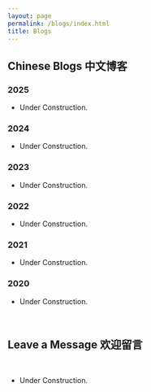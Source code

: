 ```yaml
---
layout: page
permalink: /blogs/index.html
title: Blogs
---
```


## Chinese Blogs 中文博客

### 2025
- Under Construction.
### 2024

- Under Construction.

### 2023

- Under Construction.

### 2022

- Under Construction.

### 2021

- Under Construction.

### 2020

- Under Construction.

<br>

## Leave a Message 欢迎留言

<br>

- Under Construction.

<br>

